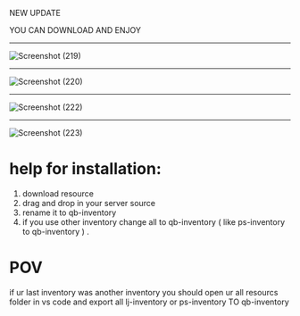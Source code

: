 NEW UPDATE 

YOU CAN DOWNLOAD AND ENJOY

**********
 
![Screenshot (219)](https://github.com/pooyahpx/Nopixel-4.0-inventory/assets/73234330/f578701a-a287-4fb0-972b-afe084b8b242)

************

![Screenshot (220)](https://github.com/pooyahpx/Nopixel-4.0-inventory/assets/73234330/d161a0d6-652d-4180-9aab-018c21f04ae8)

*************

![Screenshot (222)](https://github.com/pooyahpx/Nopixel-4.0-inventory/assets/73234330/fb50d7d7-a8cd-44f7-8c53-11777e2a22f7)

**************

![Screenshot (223)](https://github.com/pooyahpx/Nopixel-4.0-inventory/assets/73234330/45d1bd5c-06ca-4958-8248-26766d304bde)


# help for installation:

1. download resource
2. drag and drop in your server source
3. rename it to qb-inventory
4. if you use other inventory change all to qb-inventory ( like ps-inventory to qb-inventory ) .

# POV
if ur last inventory was another inventory you should open ur all resourcs folder in vs code and export all lj-inventory or ps-inventory TO qb-inventory
